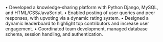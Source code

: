 • Developed a knowledge-sharing platform with Python Django, MySQL, and HTML/CSS/JavaScript.
• Enabled posting of user queries and peer responses, with upvoting via a dynamic rating system.
• Designed a dynamic leaderboard to highlight top contributors and increase user engagement.
• Coordinated team development, managed database schema, session handling, and authentication.

